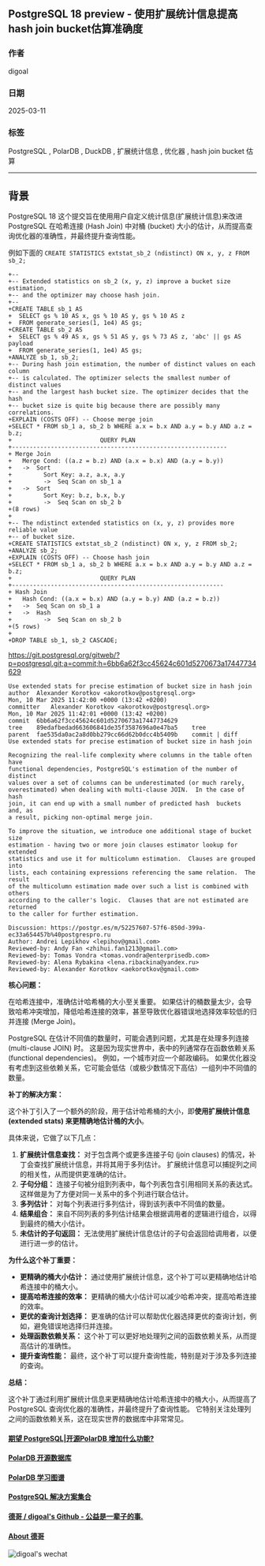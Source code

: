 ## PostgreSQL 18 preview - 使用扩展统计信息提高hash join bucket估算准确度    
    
### 作者    
digoal    
    
### 日期    
2025-03-11    
    
### 标签    
PostgreSQL , PolarDB , DuckDB , 扩展统计信息 , 优化器 , hash join bucket 估算   
    
----    
    
## 背景    
PostgreSQL 18 这个提交旨在使用用户自定义统计信息(扩展统计信息)来改进 PostgreSQL 在哈希连接 (Hash Join) 中对桶 (bucket) 大小的估计，从而提高查询优化器的准确性，并最终提升查询性能。  
  
例如下面的 `CREATE STATISTICS extstat_sb_2 (ndistinct) ON x, y, z FROM sb_2;`    
```  
+--  
+-- Extended statistics on sb_2 (x, y, z) improve a bucket size estimation,  
+-- and the optimizer may choose hash join.  
+--  
+CREATE TABLE sb_1 AS  
+  SELECT gs % 10 AS x, gs % 10 AS y, gs % 10 AS z  
+  FROM generate_series(1, 1e4) AS gs;  
+CREATE TABLE sb_2 AS  
+  SELECT gs % 49 AS x, gs % 51 AS y, gs % 73 AS z, 'abc' || gs AS payload  
+  FROM generate_series(1, 1e4) AS gs;  
+ANALYZE sb_1, sb_2;  
+-- During hash join estimation, the number of distinct values on each column  
+-- is calculated. The optimizer selects the smallest number of distinct values  
+-- and the largest hash bucket size. The optimizer decides that the hash  
+-- bucket size is quite big because there are possibly many correlations.  
+EXPLAIN (COSTS OFF) -- Choose merge join  
+SELECT * FROM sb_1 a, sb_2 b WHERE a.x = b.x AND a.y = b.y AND a.z = b.z;  
+                         QUERY PLAN                            
+-------------------------------------------------------------  
+ Merge Join  
+   Merge Cond: ((a.z = b.z) AND (a.x = b.x) AND (a.y = b.y))  
+   ->  Sort  
+         Sort Key: a.z, a.x, a.y  
+         ->  Seq Scan on sb_1 a  
+   ->  Sort  
+         Sort Key: b.z, b.x, b.y  
+         ->  Seq Scan on sb_2 b  
+(8 rows)  
+  
+-- The ndistinct extended statistics on (x, y, z) provides more reliable value  
+-- of bucket size.  
+CREATE STATISTICS extstat_sb_2 (ndistinct) ON x, y, z FROM sb_2;  
+ANALYZE sb_2;  
+EXPLAIN (COSTS OFF) -- Choose hash join  
+SELECT * FROM sb_1 a, sb_2 b WHERE a.x = b.x AND a.y = b.y AND a.z = b.z;  
+                         QUERY PLAN                           
+------------------------------------------------------------  
+ Hash Join  
+   Hash Cond: ((a.x = b.x) AND (a.y = b.y) AND (a.z = b.z))  
+   ->  Seq Scan on sb_1 a  
+   ->  Hash  
+         ->  Seq Scan on sb_2 b  
+(5 rows)  
+  
+DROP TABLE sb_1, sb_2 CASCADE;  
```  
  
https://git.postgresql.org/gitweb/?p=postgresql.git;a=commit;h=6bb6a62f3cc45624c601d5270673a17447734629  
```  
Use extended stats for precise estimation of bucket size in hash join  
author	Alexander Korotkov <akorotkov@postgresql.org>	  
Mon, 10 Mar 2025 11:42:00 +0000 (13:42 +0200)  
committer	Alexander Korotkov <akorotkov@postgresql.org>	  
Mon, 10 Mar 2025 11:42:01 +0000 (13:42 +0200)  
commit	6bb6a62f3cc45624c601d5270673a17447734629  
tree	89edafbedad663606841de35f3587696a0e47ba5	tree  
parent	fae535da0ac2a8d0bb279cc66d62b0dcc4b5409b	commit | diff  
Use extended stats for precise estimation of bucket size in hash join  
  
Recognizing the real-life complexity where columns in the table often have  
functional dependencies, PostgreSQL's estimation of the number of distinct  
values over a set of columns can be underestimated (or much rarely,  
overestimated) when dealing with multi-clause JOIN.  In the case of hash  
join, it can end up with a small number of predicted hash  buckets and, as  
a result, picking non-optimal merge join.  
  
To improve the situation, we introduce one additional stage of bucket size  
estimation - having two or more join clauses estimator lookup for extended  
statistics and use it for multicolumn estimation.  Clauses are grouped into  
lists, each containing expressions referencing the same relation.  The result  
of the multicolumn estimation made over such a list is combined with others  
according to the caller's logic.  Clauses that are not estimated are returned  
to the caller for further estimation.  
  
Discussion: https://postgr.es/m/52257607-57f6-850d-399a-ec33a654457b%40postgrespro.ru  
Author: Andrei Lepikhov <lepihov@gmail.com>  
Reviewed-by: Andy Fan <zhihui.fan1213@gmail.com>  
Reviewed-by: Tomas Vondra <tomas.vondra@enterprisedb.com>  
Reviewed-by: Alena Rybakina <lena.ribackina@yandex.ru>  
Reviewed-by: Alexander Korotkov <aekorotkov@gmail.com>  
```  
  
**核心问题：**  
  
在哈希连接中，准确估计哈希桶的大小至关重要。 如果估计的桶数量太少，会导致哈希冲突增加，降低哈希连接的效率，甚至导致优化器错误地选择效率较低的归并连接 (Merge Join)。  
  
PostgreSQL 在估计不同值的数量时，可能会遇到问题，尤其是在处理多列连接 (multi-clause JOIN) 时。 这是因为现实世界中，表中的列通常存在函数依赖关系 (functional dependencies)。 例如，一个城市对应一个邮政编码。 如果优化器没有考虑到这些依赖关系，它可能会低估（或极少数情况下高估）一组列中不同值的数量。  
  
**补丁的解决方案：**  
  
这个补丁引入了一个额外的阶段，用于估计哈希桶的大小，即**使用扩展统计信息 (extended stats) 来更精确地估计桶的大小**。  
  
具体来说，它做了以下几点：  
  
1. **扩展统计信息查找：** 对于包含两个或更多连接子句 (join clauses) 的情况，补丁会查找扩展统计信息，并将其用于多列估计。 扩展统计信息可以捕捉列之间的相关性，从而提供更准确的估计。  
2. **子句分组：** 连接子句被分组到列表中，每个列表包含引用相同关系的表达式。 这样做是为了方便对同一关系中的多个列进行联合估计。  
3. **多列估计：** 对每个列表进行多列估计，得到该列表中不同值的数量。  
4. **结果组合：** 来自不同列表的多列估计结果会根据调用者的逻辑进行组合，以得到最终的桶大小估计。  
5. **未估计的子句返回：** 无法使用扩展统计信息估计的子句会返回给调用者，以便进行进一步的估计。  
  
**为什么这个补丁重要：**  
  
* **更精确的桶大小估计：** 通过使用扩展统计信息，这个补丁可以更精确地估计哈希连接中的桶大小。  
* **提高哈希连接的效率：** 更精确的桶大小估计可以减少哈希冲突，提高哈希连接的效率。  
* **更优的查询计划选择：** 更准确的估计可以帮助优化器选择更优的查询计划，例如，避免错误地选择归并连接。  
* **处理函数依赖关系：** 这个补丁可以更好地处理列之间的函数依赖关系，从而提高估计的准确性。  
* **提升查询性能：** 最终，这个补丁可以提升查询性能，特别是对于涉及多列连接的查询。  
  
**总结：**  
  
这个补丁通过利用扩展统计信息来更精确地估计哈希连接中的桶大小，从而提高了 PostgreSQL 查询优化器的准确性，并最终提升了查询性能。 它特别关注处理列之间的函数依赖关系，这在现实世界的数据库中非常常见。  
  
  
#### [期望 PostgreSQL|开源PolarDB 增加什么功能?](https://github.com/digoal/blog/issues/76 "269ac3d1c492e938c0191101c7238216")
  
  
#### [PolarDB 开源数据库](https://openpolardb.com/home "57258f76c37864c6e6d23383d05714ea")
  
  
#### [PolarDB 学习图谱](https://www.aliyun.com/database/openpolardb/activity "8642f60e04ed0c814bf9cb9677976bd4")
  
  
#### [PostgreSQL 解决方案集合](../201706/20170601_02.md "40cff096e9ed7122c512b35d8561d9c8")
  
  
#### [德哥 / digoal's Github - 公益是一辈子的事.](https://github.com/digoal/blog/blob/master/README.md "22709685feb7cab07d30f30387f0a9ae")
  
  
#### [About 德哥](https://github.com/digoal/blog/blob/master/me/readme.md "a37735981e7704886ffd590565582dd0")
  
  
![digoal's wechat](../pic/digoal_weixin.jpg "f7ad92eeba24523fd47a6e1a0e691b59")
  
